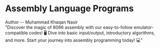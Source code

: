 # Assembly Language Programs
Author -- Muhammad Khaqan Nasir <br>
"Discover the magic of 8086 assembly with our easy-to-follow emulator-compatible codes! 🖥️ Dive into basic input/output, introductory algorithms, and more. Start your journey into assembly programming today! 💻"
